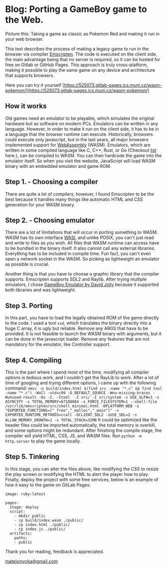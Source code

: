 # Blog: Porting a GameBoy game to the Web.

Picture this: Taking a game as classic as Pokemon Red and making it run in your web browser. 

This text describes the process of making a legacy game to run in the browser via compiler [Emscripten](https://emscripten.org/).
The code is executed on the client side, the main advantage being that no server is required, so it can be hosted for free on Gitlab or GitHub Pages.
This approach is truly cross-platform, making it possible to play the same game on any device and architecture that supports browsers. 

Here you can try it yourself [https://525073.gitlab-pages.ics.muni.cz/wasm-pokemon/](https://525073.gitlab-pages.ics.muni.cz/wasm-pokemon/)

## How it works

Old games need an emulator to be playable, which simulates the original hardware but as software on modern PCs.
Emulators can be written in any language. However, in order to make it run on the client side, it has to be in a language that the browser runtime can execute.
Historically, browsers could execute only javascript, but in the last years, all major browsers implemented support for [WebAssembly](https://developer.mozilla.org/en-US/docs/WebAssembly/Concepts) (WASM).
Emulators, which are written in some compiled language like C, C++, Rust, or Go (Checkout [list](https://webassembly.org/getting-started/developers-guide/) here.), can be compiled to WASM. You can then hardcode the game into the emulator itself.
So when you visit the website, JavaScript will load WASM binary with an embedded emulator and game ROM.

## Step 1. - Choosing a compiler

There are quite a lot of compilers, however, I found Emscripten to be the best because it handles many things like automatic HTML and CSS generation for your WASM binary.

## Step 2. - Choosing emulator

There are a lot of limitations that will occur in porting something to WASM. WASM has its own interface [WASI](https://wasi.dev/), and unlike POSIX, you can't just read and write to files as you wish.
All files that WASM runtime can access have to be bundled in the binary itself. It also cannot call any external libraries. Everything has to be included in compile time. Fun fact, you can't even open a network socket in the WASM.
So picking as lightweight an emulator as possible is crucial.

Another thing is that you have to choose a graphic library that the compiler supports. Emscripten supports SDL2 and Raylib, 
After trying multiple emulators, I chose [GameBoy Emulator by David Jolly](https://sr.ht/~dajolly/dmgl/) because it supported both libraries and was lightweight.

## Step 3. Porting

In this part, you have to load the legally obtained ROM of the game directly to the code. I used a tool `xxd`, which translates the binary directly into a huge C array, it is ugly but reliable.
Remove any ARGS that have to be provided. It is not feasible to launch the WASM binary with arguments, but it can be done in the javascript loader. Remove any features that are not mandatory for the emulator,
like Controller support. 

## Step 4. Compiling

This is the part where I spend most of the time, modifying all compiler options is tedious work, and I couldn't get the RayLib to work.
After a lot of time of googling and trying different options, I came up with the following command:
`emcc -o build/index.html $(find src -name "*.c" && find tool -name "*.c") -Wall -std=c99 -D_DEFAULT_SOURCE -Wno-missing-braces -Wunused-result -Os -I. -Itool  -I src/ -I src/system -s USE_GLFW=3 -s ASYNCIFY -s TOTAL_MEMORY=67108864 -s FORCE_FILESYSTEM=1 --shell-file /usr/lib/emscripten/src/shell_minimal.html -DPLATFORM_WEB -s "EXPORTED_FUNCTIONS=["_free","_malloc","_main"]" -s EXPORTED_RUNTIME_METHODS=ccall -DCLIENT_SDL2 -sUSE_SDL=2 -s ALLOW_MEMORY_GROWTH=1 -s TOTAL_STACK=32MB`
It could be optimized like the header files could be imported automatically, the total memory is overkill, and some options might be redundant.
After finishing the compile stage, the compiler will yield HTML, CSS, JS, and WASM files.
Run `python -m http.server` to play the game locally.

## Step 5. Tinkering

In this stage, you can alter the files above, like modifying the CSS to resize the play screen or modifying the HTML to alert the player how to play.
Finally, deploy the project with some free services, below is an example of how it easy to the game on GitLab Pages:
```
image: ruby:latest

pages:
  stage: deploy
  script:
    - mkdir public
    - cp build/index.wasm ./public/
    - cp index.html ./public/
    - cp index.js ./public/
  artifacts:
    paths:
    - public
```

Thank you for reading, feedback is appreciated.

matejsmycka@gmail.com
